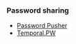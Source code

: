 ### Password sharing

* [Password Pusher](https://pwpush.com/)
* [Temporal.PW](https://temporal.pw/)
